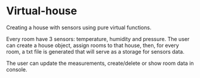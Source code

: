 # Virtual-house
Creating a house with sensors using pure virtual functions.

Every room have 3 sensors: temperature, humidity and pressure. The user can create a house object, assign rooms to that house, then, for every room, a txt file is generated that will serve as a storage for sensors data.

The user can update the measurements, create/delete or show room data in console.
